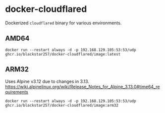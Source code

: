 # docker-cloudflared

Dockerized `cloudflared` binary for various environments.

## AMD64

```
docker run --restart always -d -p 192.168.129.105:53:53/udp ghcr.io/blackstar257/docker-cloudflared/image:latest
```

## ARM32

Uses Alpine v3.12 due to changes in 3.13. https://wiki.alpinelinux.org/wiki/Release_Notes_for_Alpine_3.13.0#time64_requirements

```
docker run --restart always -d -p 192.168.129.105:53:53/udp ghcr.io/blackstar257/docker-cloudflared/image:arm32
```